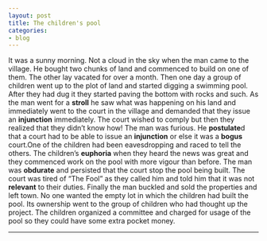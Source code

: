 ```yaml
---
layout: post
title: The children's pool
categories:
- blog
---
```



It was a sunny morning. Not a cloud in the sky when the man came to the village. He bought two chunks of land and commenced to build on one of them. The other lay vacated for over a month. Then one day a group of children went up to the plot of land and started digging a swimming pool. After they had dug it they started paving the bottom with rocks and such. As the man went for a **stroll** he saw what was happening on his land and immediately went to the court in the village and demanded that they issue an **injunction** immediately. The court wished to comply but then they realized that they didn’t know how! The man was furious. He **postulate**d that a court had to be able to issue an **injunction** or else it was a **bogus** court.One of the children had been eavesdropping and raced to tell the others. The children’s **euphoria** when they heard the news was great and they commenced work on the pool with more vigour than before. The man was **obdurate** and persisted that the court stop the pool being built. The court was tired of “The Fool” as they called him and told him that it was not **relevant** to their duties. Finally the man buckled and sold the properties and left town. No one wanted the empty lot in which the children had built the pool. Its ownership went to the group of children who had thought up the project. The children organized a committee and charged for usage of the pool so they could have some extra pocket money.

---
